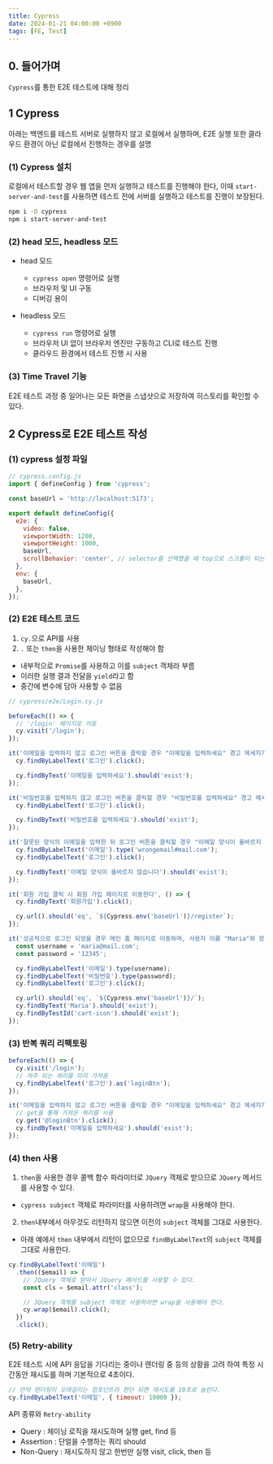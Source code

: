 ```yaml
---
title: Cypress
date: 2024-01-21 04:00:00 +0900
tags: [FE, Test]
---
```


## 0. 들어가며
`Cypress`를 통한 E2E 테스트에 대해 정리

## 1 Cypress
아래는 백엔드를 테스트 서버로 실행하지 않고 로컬에서 실행하며, E2E 실행 또한 클라우드 환경이 아닌 로컬에서 진행하는 경우를 설명

### (1) Cypress 설치
로컬에서 테스트할 경우 웹 앱을 먼저 실행하고 테스트를 진행해야 한다, 이때 `start-server-and-test`를 사용하면 테스트 전에 서버를 실행하고 테스트를 진행이 보장된다.
```bash
npm i -D cypress
npm i start-server-and-test
```

### (2) head 모드, headless 모드
- head 모드
  - `cypress open` 명령어로 실행
  - 브라우저 및 UI 구동
  - 디버깅 용이

- headless 모드
  - `cypress run` 명령어로 실행
  - 브라우저 UI 없이 브라우저 엔진만 구동하고 CLI로 테스트 진행
  - 클라우드 환경에서 테스트 진행 시 사용


### (3) Time Travel 기능
E2E 테스트 과정 중 일어나는 모든 화면을 스냅샷으로 저장하여 히스토리를 확인할 수 있다.

## 2 Cypress로 E2E 테스트 작성

### (1) cypress 설정 파일
```js
// cypress.config.js
import { defineConfig } from 'cypress';

const baseUrl = 'http://localhost:5173';

export default defineConfig({
  e2e: {
    video: false,
    viewportWidth: 1200,
    viewportHeight: 1000,
    baseUrl,
    scrollBehavior: 'center', // selector를 선택했을 때 top으로 스크롤이 되는 문제가 발생. header 영역을 고려하기 위해서는 해당 설정이 필요
  },
  env: {
    baseUrl,
  },
});
```

### (2) E2E 테스트 코드
1. `cy.`으로 API를 사용  
2. `.` 또는 `then`을 사용한 체이닝 형태로 작성해야 함
  - 내부적으로 `Promise`를 사용하고 이를 `subject` 객체라 부름
  - 이러한 실행 결과 전달을 `yield`라고 함
  - 중간에 변수에 담아 사용할 수 없음

```js
// cypress/e2e/Login.cy.js

beforeEach(() => {
  // '/login' 페이지로 이동
  cy.visit('/login');
});

it('이메일을 입력하지 않고 로그인 버튼을 클릭할 경우 "이메일을 입력하세요" 경고 메세지가 노출된다', () => {
  cy.findByLabelText('로그인').click();

  cy.findByText('이메일을 입력하세요').should('exist');
});

it('비밀번호를 입력하지 않고 로그인 버튼을 클릭할 경우 "비밀번호를 입력하세요" 경고 메세지가 노출된다', () => {
  cy.findByLabelText('로그인').click();

  cy.findByText('비밀번호를 입력하세요').should('exist');
});

it('잘못된 양식의 이메일을 입력한 뒤 로그인 버튼을 클릭할 경우 "이메일 양식이 올바르지 않습니다" 경고 메세지가 노출된다', () => {
  cy.findByLabelText('이메일').type('wrongemail#mail.com');
  cy.findByLabelText('로그인').click();

  cy.findByText('이메일 양식이 올바르지 않습니다').should('exist');
});

it('회원 가입 클릭 시 회원 가입 페이지로 이동한다', () => {
  cy.findByText('회원가입').click();

  cy.url().should('eq', `${Cypress.env('baseUrl')}/register`);
});

it('성공적으로 로그인 되었을 경우 메인 홈 페이지로 이동하며, 사용자 이름 "Maria"와 장바구니 아이콘이 노출된다', () => {
  const username = 'maria@mail.com';
  const password = '12345';

  cy.findByLabelText('이메일').type(username);
  cy.findByLabelText('비밀번호').type(password);
  cy.findByLabelText('로그인').click();

  cy.url().should('eq', `${Cypress.env('baseUrl')}/`);
  cy.findByText('Maria').should('exist');
  cy.findByTestId('cart-icon').should('exist');
});
```

### (3) 반복 쿼리 리팩토링

```js
beforeEach(() => {
  cy.visit('/login');
  // 자주 되는 쿼리를 미리 가져옴
  cy.findByLabelText('로그인').as('loginBtn');
});

it('이메일을 입력하지 않고 로그인 버튼을 클릭할 경우 "이메일을 입력하세요" 경고 메세지가 노출된다', () => {
  // get을 통해 가져온 쿼리를 사용
  cy.get('@loginBtn').click();
  cy.findByText('이메일을 입력하세요').should('exist');
});
```

### (4) then 사용
1. `then`을 사용한 경우 콜백 함수 파라미터로 `JQuery` 객체로 받으므로 `JQuery` 메서드를 사용할 수 있다.
  - `cypress subject` 객체로 파라미터를 사용하려면 `wrap`을 사용해야 한다.
2. `then`내부에서 아무것도 리턴하지 않으면 이전의 `subject` 객체를 그대로 사용한다.
  - 아래 예에서 `then` 내부에서 리턴이 없으므로 `findByLabelText`의 `subject` 객체를 그대로 사용한다.  


```js
cy.findByLabelText('이메일')
  .then(($email) => {
    // JQuery 객체로 받아서 JQuery 메서드를 사용할 수 있다.
    const cls = $email.attr('class');

    // JQuery 객체를 subject 객체로 사용하려면 wrap을 사용해야 한다.
    cy.wrap($email).click();
  })
  .click();
```

### (5) Retry-ability
E2E 테스트 시에 API 응답을 기다리는 중이나 렌더링 중 등의 상황을 고려 하여 특정 시간동안 재시도를 하며 기본적으로 4초이다.  

```js
// 만약 렌더링이 오래걸리는 컴포넌트라 판단 되면 재시도를 10초로 늘린다.
cy.findByLabelText('이메일', { timeout: 10000 });
```  

API 종류와 `Retry-ability`
- Query : 체이닝 로직을 재시도하며 실행 get, find 등
- Assertion : 단얼을 수행하는 쿼리 should
- Non-Query : 재시도하지 않고 한번만 실행 visit, click, then 등

